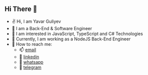 ## Hi There :wave:

- :v: Hi, I am Yavar Guliyev
- :palm_tree: I am a Back-End & Software Engineer
- :eyes: I am interested in JavaScript, TypeScript and C# Technologies
- :office: Currently, I am working as a NodeJS Back-End Engineer
- :iphone: How to reach me: 
  - :mailbox: [email](guliyev.yavar@gmail.com)
  - :link: [linkedin](https://www.linkedin.com/in/yavarguliyev10/)
  - :link: [whatsapp](https://wa.me/36702023270)
  - :link: [telegram](@yavarguliyev)
